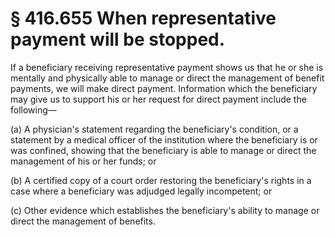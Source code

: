 # § 416.655   When representative payment will be stopped.

If a beneficiary receiving representative payment shows us that he or she is mentally and physically able to manage or direct the management of benefit payments, we will make direct payment. Information which the beneficiary may give us to support his or her request for direct payment include the following—


(a) A physician's statement regarding the beneficiary's condition, or a statement by a medical officer of the institution where the beneficiary is or was confined, showing that the beneficiary is able to manage or direct the management of his or her funds; or


(b) A certified copy of a court order restoring the beneficiary's rights in a case where a beneficiary was adjudged legally incompetent; or


(c) Other evidence which establishes the beneficiary's ability to manage or direct the management of benefits.




